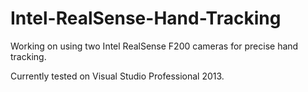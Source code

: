 # Intel-RealSense-Hand-Tracking

Working on using two Intel RealSense F200 cameras for precise hand tracking.

Currently tested on Visual Studio Professional 2013.

